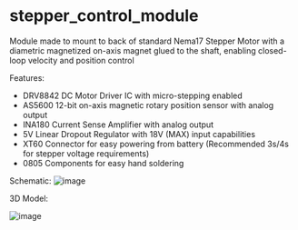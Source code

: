 # stepper_control_module
Module made to mount to back of standard Nema17 Stepper Motor with a diametric magnetized on-axis magnet glued to the shaft, enabling closed-loop velocity and position control

Features:
  - DRV8842 DC Motor Driver IC with micro-stepping enabled
  - AS5600 12-bit on-axis magnetic rotary position sensor with analog output
  - INA180 Current Sense Amplifier with analog output
  - 5V Linear Dropout Regulator with 18V (MAX) input capabilities
  - XT60 Connector for easy powering from battery (Recommended 3s/4s for stepper voltage requirements)
  - 0805 Components for easy hand soldering

Schematic:
![image](https://github.com/ywf1/stepper_control_module/assets/115194344/a755aa67-7dc1-4ce6-8cf3-88fc71a2f721)

3D Model:

![image](https://github.com/ywf1/stepper_control_module/assets/115194344/060e4b75-0aa3-44e9-8235-593f56c12492)


